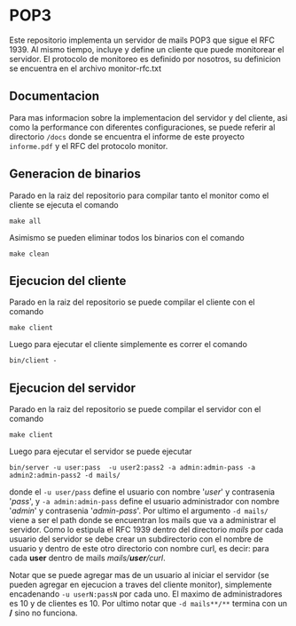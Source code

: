 # POP3

Este repositorio implementa un servidor de mails POP3 que sigue el RFC 1939. Al mismo tiempo, incluye y define un cliente que puede monitorear el servidor. El protocolo de monitoreo es definido por nosotros, su definicion se encuentra en el archivo monitor-rfc.txt

## Documentacion
Para mas informacion sobre la implementacion del servidor y del cliente, asi como la performance con diferentes configuraciones, se puede referir al directorio `/docs` donde se encuentra el informe de este proyecto `informe.pdf` y el RFC del protocolo monitor.

## Generacion de binarios

Parado en la raiz del repositorio para compilar tanto el monitor como el cliente se ejecuta el comando

```
make all
```

Asimismo se pueden eliminar todos los binarios con el comando

```
make clean
```

## Ejecucion del cliente

Parado en la raiz del repositorio se puede compilar el cliente con el comando

```
make client
```

Luego para ejecutar el cliente simplemente es correr el comando

```
bin/client -
```

## Ejecucion del servidor
Parado en la raiz del repositorio se puede compilar el servidor con el comando

```
make client
```

Luego para ejecutar el servidor se puede ejecutar

```
bin/server -u user:pass  -u user2:pass2 -a admin:admin-pass -a admin2:admin-pass2 -d mails/
```

donde el `-u user/pass` define el usuario con nombre '_user_' y contrasenia '_pass_', y `-a admin:admin-pass` define el usuario administrador con nombre '_admin_' y contrasenia '_admin-pass_'. Por ultimo el argumento `-d mails/` viene a ser el path donde se encuentran los mails que va a administrar el servidor. Como lo estipula el RFC 1939 dentro del directorio _mails_ por cada usuario del servidor se debe crear un subdirectorio con el nombre de usuario y dentro de este otro directorio con nombre curl, es decir: para cada **user** dentro de mails  _mails/**user**/curl_.

Notar que se puede agregar mas de un usuario al iniciar el servidor (se pueden agregar en ejecucion a traves del cliente monitor), simplemente encadenando `-u userN:passN` por cada uno. El maximo de administradores es 10 y de clientes es 10. Por ultimo notar que `-d mails**/**` termina con un **/** sino no funciona.
